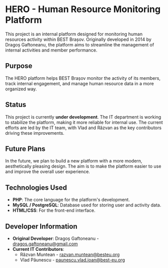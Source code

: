 
# HERO - Human Resource Monitoring Platform

This project is an internal platform designed for monitoring human resources activity within BEST Brașov. Originally developed in 2014 by Dragoș Gaftoneanu, the platform aims to streamline the management of internal activities and member performance.

## Purpose

The HERO platform helps BEST Brașov monitor the activity of its members, track internal engagement, and manage human resource data in a more organized way.

## Status

This project is currently **under development**. The IT department is working to stabilize the platform, making it more reliable for internal use. The current efforts are led by the IT team, with Vlad and Răzvan as the key contributors driving these improvements.

## Future Plans

In the future, we plan to build a new platform with a more modern, aesthetically pleasing design. The aim is to make the platform easier to use and improve the overall user experience.

## Technologies Used

- **PHP**: The core language for the platform's development.
- **MySQL / PostgreSQL**: Database used for storing user and activity data.
- **HTML/CSS**: For the front-end interface.

## Developer Information

- **Original Developer**: Dragoș Gaftoneanu - [dragos.gaftoneanu@gmail.com](mailto:dragos.gaftoneanu@gmail.com)
- **Current IT Contributors**:  
  - Răzvan Muntean - [razvan.muntean@besteu.org](mailto:razvan.muntean@besteu.org)  
  - Vlad Păunescu - [paunescu.vlad.ioan@best-eu.org](mailto:paunescu.vlad.ioan@best-eu.org)
